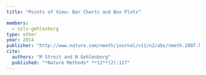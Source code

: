 ```yaml
---
title: "Points of View: Bar Charts and Box Plots"

members:
  - nils-gehlenborg
type: other
year: 2014
publisher: "http://www.nature.com/nmeth/journal/v11/n2/abs/nmeth.2807.html"
cite:
  authors: "M Streit and N Gehlenborg"
  published: "*Nature Methods* **11**(2):117"
---
```

